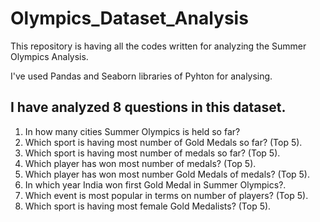 # Olympics_Dataset_Analysis
This repository is having all the codes written for analyzing the Summer Olympics Analysis.

I've used Pandas and Seaborn libraries of Pyhton for analysing.

## I have analyzed 8 questions in this dataset.
1. In how many cities Summer Olympics is held so far?
2. Which sport is having most number of Gold Medals so far? (Top 5).
3. Which sport is having most number of medals so far? (Top 5).
4. Which player has won most number of medals? (Top 5).
5. Which player has won most number Gold Medals of medals? (Top 5).
6. In which year India won first Gold Medal in Summer Olympics?.
7. Which event is most popular in terms on number of players? (Top 5).
8. Which sport is having most female Gold Medalists? (Top 5).
